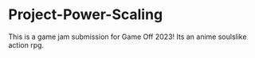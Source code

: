 # Project-Power-Scaling
This is a game jam submission for Game Off 2023! Its an anime soulslike action rpg.

